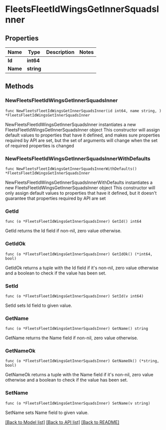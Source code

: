 # FleetsFleetIdWingsGetInnerSquadsInner

## Properties

Name | Type | Description | Notes
------------ | ------------- | ------------- | -------------
**Id** | **int64** |  | 
**Name** | **string** |  | 

## Methods

### NewFleetsFleetIdWingsGetInnerSquadsInner

`func NewFleetsFleetIdWingsGetInnerSquadsInner(id int64, name string, ) *FleetsFleetIdWingsGetInnerSquadsInner`

NewFleetsFleetIdWingsGetInnerSquadsInner instantiates a new FleetsFleetIdWingsGetInnerSquadsInner object
This constructor will assign default values to properties that have it defined,
and makes sure properties required by API are set, but the set of arguments
will change when the set of required properties is changed

### NewFleetsFleetIdWingsGetInnerSquadsInnerWithDefaults

`func NewFleetsFleetIdWingsGetInnerSquadsInnerWithDefaults() *FleetsFleetIdWingsGetInnerSquadsInner`

NewFleetsFleetIdWingsGetInnerSquadsInnerWithDefaults instantiates a new FleetsFleetIdWingsGetInnerSquadsInner object
This constructor will only assign default values to properties that have it defined,
but it doesn't guarantee that properties required by API are set

### GetId

`func (o *FleetsFleetIdWingsGetInnerSquadsInner) GetId() int64`

GetId returns the Id field if non-nil, zero value otherwise.

### GetIdOk

`func (o *FleetsFleetIdWingsGetInnerSquadsInner) GetIdOk() (*int64, bool)`

GetIdOk returns a tuple with the Id field if it's non-nil, zero value otherwise
and a boolean to check if the value has been set.

### SetId

`func (o *FleetsFleetIdWingsGetInnerSquadsInner) SetId(v int64)`

SetId sets Id field to given value.


### GetName

`func (o *FleetsFleetIdWingsGetInnerSquadsInner) GetName() string`

GetName returns the Name field if non-nil, zero value otherwise.

### GetNameOk

`func (o *FleetsFleetIdWingsGetInnerSquadsInner) GetNameOk() (*string, bool)`

GetNameOk returns a tuple with the Name field if it's non-nil, zero value otherwise
and a boolean to check if the value has been set.

### SetName

`func (o *FleetsFleetIdWingsGetInnerSquadsInner) SetName(v string)`

SetName sets Name field to given value.



[[Back to Model list]](../README.md#documentation-for-models) [[Back to API list]](../README.md#documentation-for-api-endpoints) [[Back to README]](../README.md)


